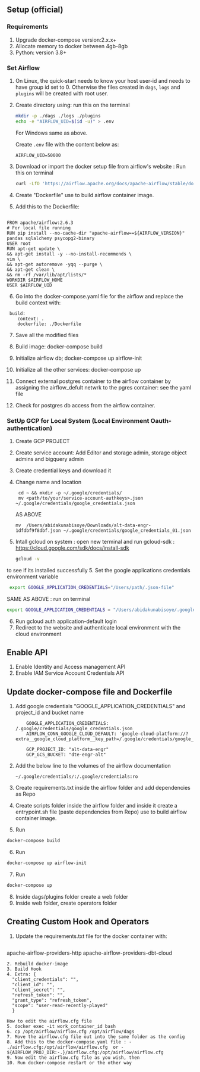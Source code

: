 ## Setup (official)

### Requirements
1. Upgrade docker-compose version:2.x.x+
2. Allocate memory to docker between 4gb-8gb
3. Python: version 3.8+


### Set Airflow

1.  On Linux, the quick-start needs to know your host user-id and needs to have group id set to 0.
    Otherwise the files created in `dags`, `logs` and `plugins` will be created with root user.

2.  Create directory using: run this on the terminal

    ```bash
    mkdir -p ./dags ./logs ./plugins
    echo -e "AIRFLOW_UID=$(id -u)" > .env
    ```

    For Windows same as above.

    Create `.env` file with the content below as:

    ```
    AIRFLOW_UID=50000
    ```

3. Download or import the docker setup file from airflow's website : Run this on terminal

   ```bash
   curl -LfO 'https://airflow.apache.org/docs/apache-airflow/stable/docker-compose.yaml'
   ```
4. Create "Dockerfile" use to build airflow container image.
5.  Add this to the Dockerfile:
```

FROM apache/airflow:2.6.3
# For local file running
RUN pip install --no-cache-dir "apache-airflow==${AIRFLOW_VERSION}" pandas sqlalchemy psycopg2-binary
USER root
RUN apt-get update \
&& apt-get install -y --no-install-recommends \
vim \
&& apt-get autoremove -yqq --purge \
&& apt-get clean \
&& rm -rf /var/lib/apt/lists/*
WORKDIR $AIRFLOW_HOME
USER $AIRFLOW_UID

```
6. Go into the docker-compose.yaml file for the airflow and replace the build context with:
```
 build:
    context: .
    dockerfile: ./Dockerfile

```
7. Save all the modified files

8. Build image: docker-compose build
9. Initialize airflow db; docker-compose up airflow-init
10. Initialize all the other services: docker-compose up
11. Connect external postgres container to the airflow container by assigning the airflow_defult netwrk to the pgres container: see the yaml file
12. Check for postgres db access from the airflow container.


### SetUp GCP for Local System (Local Environment Oauth-authentication)
1. Create GCP PROJECT
2. Create service account: Add Editor and storage admin, storage object admins and bigquery admin
3. Create credential keys and download it
4. Change name and location
   ```
    cd ~ && mkdir -p ~/.google/credentials/
    mv <path/to/your/service-account-authkeys>.json ~/.google/credentials/google_credentials.json
   ```
   AS ABOVE
   ```
   mv  /Users/abidakunabisoye/Downloads/alt-data-engr-1dfdbf9f8dbf.json ~/.google/credentials/google_credentials_01.json
   ```
4. Intall gcloud on system : open new terminal and run    gcloud-sdk : https://cloud.google.com/sdk/docs/install-sdk

    ```bash
    gcloud -v
    ```
  to see if its installed successfully
5. Set the google applications credentials environment variable
  ```bash
   export GOOGLE_APPLICATION_CREDENTIALS="/Users/path/.json-file"
  ```

  SAME AS ABOVE : run on terminal

  ```bash
  export GOOGLE_APPLICATION_CREDENTIALS = "/Users/abidakunabisoye/.google/credentials/google_credentials_01.json"
  ```
6. Run gcloud auth application-default login
7. Redirect to the website and authenticate local environment with the cloud environment

## Enable API
1. Enable Identity  and Access management API
2. Enable IAM Service Account Credentials API


## Update docker-compose file and Dockerfile
1. Add google credentials "GOOGLE_APPLICATION_CREDENTIALS" and project_id  and bucket name
    ```
        GOOGLE_APPLICATION_CREDENTIALS: /.google/credentials/google_credentials.json
        AIRFLOW_CONN_GOOGLE_CLOUD_DEFAULT: 'google-cloud-platform://?extra__google_cloud_platform__key_path=/.google/credentials/google_credentials.json'

        GCP_PROJECT_ID: "alt-data-engr"
        GCP_GCS_BUCKET: "dte-engr-alt"
    ```
2. Add the below line to the volumes of the airflow documentation

    ```
    ~/.google/credentials/:/.google/credentials:ro
    ```
3. Create requirements.txt inside the airflow folder and add dependencies as Repo
4. Create scripts folder inside the airflow folder and inside it create a entrypoint.sh file (paste dependencies from Repo)
 use to build airflow container image.
5. Run
  ``` bash
  docker-compose build
  ```
6. Run
  ``` bash
  docker-compose up airflow-init
  ```
7. Run
  ``` bash
  docker-compose up
  ```
8. Inside dags/plugins folder create a web folder
9. Inside web folder, create operators folder

## Creating Custom Hook and Operators

1. Update the requirements.txt file for the docker container with:
   ```
  apache-airflow-providers-http
  apache-airflow-providers-dbt-cloud
  ```
2. Rebuild docker-image
3. Build Hook
4. Extra: {
    "client_credentials": "",
    "client_id": "",
    "client_secret": "",
    "refresh_token": "",
    "grant_type": "refresh_token",
    "scope": "user-read-recently-played"
    }

How to edit the airflow.cfg file
5. docker exec -it work_container_id bash
6. cp /opt/airflow/airflow.cfg /opt/airflow/dags
7. Move the airflow.cfg file out into the same folder as the config
8. Add this to the docker-compose.yaml file : - ./airflow.cfg:/opt/airflow/airflow.cfg  or - ${AIRFLOW_PROJ_DIR:-.}/airflow.cfg:/opt/airflow/airflow.cfg
9. Now edit the airflow.cfg file as you wish, then
10. Run docker-compose restart or the other way

